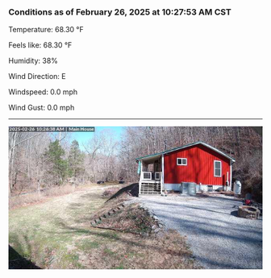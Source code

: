 ### Conditions as of February 26, 2025 at 10:27:53 AM CST 

Temperature: 68.30 &deg;F

Feels like: 68.30 &deg;F

Humidity: 38%

Wind Direction: E

Windspeed: 0.0 mph

Wind Gust: 0.0 mph

---

<img src="./images/latest.jpeg"/>

